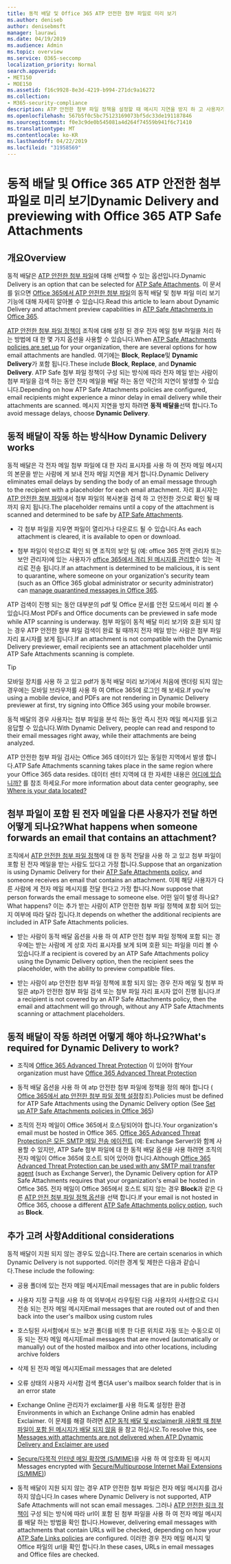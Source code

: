 ```yaml
---
title: 동적 배달 및 Office 365 ATP 안전한 첨부 파일로 미리 보기
ms.author: deniseb
author: denisebmsft
manager: laurawi
ms.date: 04/19/2019
ms.audience: Admin
ms.topic: overview
ms.service: O365-seccomp
localization_priority: Normal
search.appverid:
- MET150
- MOE150
ms.assetid: f16c9928-8e3d-4219-b994-271dc9a16272
ms.collection:
- M365-security-compliance
description: ATP 안전한 첨부 파일 정책을 설정할 때 메시지 지연을 방지 하 고 사용자가 검색 중인 첨부 파일을 미리 볼 수 있도록 동적 전달을 선택 합니다.
ms.openlocfilehash: 567b5f0c5bc75123169073bf5dc33de191187846
ms.sourcegitcommit: f0e3c9de0b545081a4d264f74559b941f6c71410
ms.translationtype: MT
ms.contentlocale: ko-KR
ms.lasthandoff: 04/22/2019
ms.locfileid: "31958569"
---
```

# <a name="dynamic-delivery-and-previewing-with-office-365-atp-safe-attachments"></a><span data-ttu-id="ca442-103">동적 배달 및 Office 365 ATP 안전한 첨부 파일로 미리 보기</span><span class="sxs-lookup"><span data-stu-id="ca442-103">Dynamic Delivery and previewing with Office 365 ATP Safe Attachments</span></span>

## <a name="overview"></a><span data-ttu-id="ca442-104">개요</span><span class="sxs-lookup"><span data-stu-id="ca442-104">Overview</span></span>

<span data-ttu-id="ca442-105">동적 배달은 [ATP 안전한 첨부 파일](atp-safe-attachments.md)에 대해 선택할 수 있는 옵션입니다.</span><span class="sxs-lookup"><span data-stu-id="ca442-105">Dynamic Delivery is an option that can be selected for [ATP Safe Attachments](atp-safe-attachments.md).</span></span> <span data-ttu-id="ca442-106">이 문서를 읽으면 [Office 365에서 ATP 안전한 첨부 파일](atp-safe-attachments.md)의 동적 배달 및 첨부 파일 미리 보기 기능에 대해 자세히 알아볼 수 있습니다.</span><span class="sxs-lookup"><span data-stu-id="ca442-106">Read this article to learn about Dynamic Delivery and attachment preview capabilities in [ATP Safe Attachments in Office 365](atp-safe-attachments.md).</span></span>

<span data-ttu-id="ca442-107">[ATP 안전한 첨부 파일 정책이](set-up-atp-safe-attachments-policies.md) 조직에 대해 설정 된 경우 전자 메일 첨부 파일을 처리 하는 방법에 대 한 몇 가지 옵션을 사용할 수 있습니다.</span><span class="sxs-lookup"><span data-stu-id="ca442-107">When [ATP Safe Attachments policies are set up](set-up-atp-safe-attachments-policies.md) for your organization, there are several options for how email attachments are handled.</span></span> <span data-ttu-id="ca442-108">여기에는 **Block**, **Replace**및 **Dynamic Delivery**가 포함 됩니다.</span><span class="sxs-lookup"><span data-stu-id="ca442-108">These include **Block**, **Replace**, and **Dynamic Delivery**.</span></span> <span data-ttu-id="ca442-109">ATP Safe 첨부 파일 정책이 구성 되는 방식에 따라 전자 메일 받는 사람이 첨부 파일을 검색 하는 동안 전자 메일을 배달 하는 동안 약간의 지연이 발생할 수 있습니다.</span><span class="sxs-lookup"><span data-stu-id="ca442-109">Depending on how ATP Safe Attachments policies are configured, email recipients might experience a minor delay in email delivery while their attachments are scanned.</span></span> <span data-ttu-id="ca442-110">메시지 지연을 방지 하려면 **동적 배달을**선택 합니다.</span><span class="sxs-lookup"><span data-stu-id="ca442-110">To avoid message delays, choose **Dynamic Delivery**.</span></span>
  
## <a name="how-dynamic-delivery-works"></a><span data-ttu-id="ca442-111">동적 배달이 작동 하는 방식</span><span class="sxs-lookup"><span data-stu-id="ca442-111">How Dynamic Delivery works</span></span>
  
<span data-ttu-id="ca442-112">동적 배달은 각 전자 메일 첨부 파일에 대 한 자리 표시자를 사용 하 여 전자 메일 메시지의 본문을 받는 사람에 게 보내 전자 메일 지연을 제거 합니다.</span><span class="sxs-lookup"><span data-stu-id="ca442-112">Dynamic Delivery eliminates email delays by sending the body of an email message through to the recipient with a placeholder for each email attachment.</span></span> <span data-ttu-id="ca442-113">자리 표시자는 [ATP 안전한 첨부 파일](atp-safe-attachments.md)에서 첨부 파일의 복사본을 검색 하 고 안전한 것으로 확인 될 때까지 유지 됩니다.</span><span class="sxs-lookup"><span data-stu-id="ca442-113">The placeholder remains until a copy of the attachment is scanned and determined to be safe by [ATP Safe Attachments](atp-safe-attachments.md).</span></span> 

- <span data-ttu-id="ca442-114">각 첨부 파일을 지우면 파일이 열리거나 다운로드 될 수 있습니다.</span><span class="sxs-lookup"><span data-stu-id="ca442-114">As each attachment is cleared, it is available to open or download.</span></span> 

- <span data-ttu-id="ca442-115">첨부 파일이 악성으로 확인 되 면 조직의 보안 팀 (예: office 365 전역 관리자 또는 보안 관리자)에 있는 사용자가 [office 365에서 격리 된 메시지를 관리할](manage-quarantined-messages-and-files.md)수 있는 격리로 전송 됩니다.</span><span class="sxs-lookup"><span data-stu-id="ca442-115">If an attachment is determined to be malicious, it is sent to quarantine, where someone on your organization's security team (such as an Office 365 global administrator or security administrator) can [manage quarantined messages in Office 365](manage-quarantined-messages-and-files.md).</span></span>

<span data-ttu-id="ca442-116">ATP 검색이 진행 되는 동안 대부분의 pdf 및 Office 문서를 안전 모드에서 미리 볼 수 있습니다.</span><span class="sxs-lookup"><span data-stu-id="ca442-116">Most PDFs and Office documents can be previewed in safe mode while ATP scanning is underway.</span></span> <span data-ttu-id="ca442-117">첨부 파일이 동적 배달 미리 보기와 호환 되지 않는 경우 ATP 안전한 첨부 파일 검색이 완료 될 때까지 전자 메일 받는 사람은 첨부 파일 자리 표시자를 보게 됩니다.</span><span class="sxs-lookup"><span data-stu-id="ca442-117">If an attachment is not compatible with the Dynamic Delivery previewer, email recipients see an attachment placeholder until ATP Safe Attachments scanning is complete.</span></span>

> [!TIP]
> <span data-ttu-id="ca442-118">모바일 장치를 사용 하 고 있고 pdf가 동적 배달 미리 보기에서 처음에 렌더링 되지 않는 경우에는 모바일 브라우저를 사용 하 여 Office 365에 로그인 해 보세요.</span><span class="sxs-lookup"><span data-stu-id="ca442-118">If you're using a mobile device, and PDFs are not rendering in Dynamic Delivery previewer at first, try signing into Office 365 using your mobile browser.</span></span>

<span data-ttu-id="ca442-119">동적 배달의 경우 사용자는 첨부 파일을 분석 하는 동안 즉시 전자 메일 메시지를 읽고 응답할 수 있습니다.</span><span class="sxs-lookup"><span data-stu-id="ca442-119">With Dynamic Delivery, people can read and respond to their email messages right away, while their attachments are being analyzed.</span></span> 

<span data-ttu-id="ca442-120">ATP 안전한 첨부 파일 검사는 Office 365 데이터가 있는 동일한 지역에서 발생 합니다.</span><span class="sxs-lookup"><span data-stu-id="ca442-120">ATP Safe Attachments scanning takes place in the same region where your Office 365 data resides.</span></span> <span data-ttu-id="ca442-121">데이터 센터 지역에 대 한 자세한 내용은 [어디에 있습니까?](https://products.office.com/where-is-your-data-located?geo=All) 를 참조 하세요.</span><span class="sxs-lookup"><span data-stu-id="ca442-121">For more information about data center geography, see [Where is your data located?](https://products.office.com/where-is-your-data-located?geo=All)</span></span> 
  
## <a name="what-happens-when-someone-forwards-an-email-that-contains-an-attachment"></a><span data-ttu-id="ca442-122">첨부 파일이 포함 된 전자 메일을 다른 사용자가 전달 하면 어떻게 되나요?</span><span class="sxs-lookup"><span data-stu-id="ca442-122">What happens when someone forwards an email that contains an attachment?</span></span>

<span data-ttu-id="ca442-123">조직에서 [ATP 안전한 첨부 파일 정책](set-up-atp-safe-attachments-policies.md)에 대 한 동적 전달을 사용 하 고 있고 첨부 파일이 포함 된 전자 메일을 받는 사람도 있다고 가정 합니다.</span><span class="sxs-lookup"><span data-stu-id="ca442-123">Suppose that an organization is using Dynamic Delivery for their [ATP Safe Attachments policy](set-up-atp-safe-attachments-policies.md), and someone receives an email that contains an attachment.</span></span> <span data-ttu-id="ca442-124">이제 해당 사용자가 다른 사람에 게 전자 메일 메시지를 전달 한다고 가정 합니다.</span><span class="sxs-lookup"><span data-stu-id="ca442-124">Now suppose that person forwards the email message to someone else.</span></span> <span data-ttu-id="ca442-125">어떤 일이 발생 하나요?</span><span class="sxs-lookup"><span data-stu-id="ca442-125">What happens?</span></span> <span data-ttu-id="ca442-126">이는 추가 받는 사람이 ATP 안전한 첨부 파일 정책에 포함 되어 있는지 여부에 따라 달라 집니다.</span><span class="sxs-lookup"><span data-stu-id="ca442-126">It depends on whether the additional recipients are included in ATP Safe Attachments policies.</span></span>
  
- <span data-ttu-id="ca442-127">받는 사람이 동적 배달 옵션을 사용 하 여 ATP 안전 첨부 파일 정책에 포함 되는 경우에는 받는 사람에 게 상호 자리 표시자를 보게 되며 호환 되는 파일을 미리 볼 수 있습니다.</span><span class="sxs-lookup"><span data-stu-id="ca442-127">If a recipient is covered by an ATP Safe Attachments policy using the Dynamic Delivery option, then the recipient sees the placeholder, with the ability to preview compatible files.</span></span>
    
- <span data-ttu-id="ca442-128">받는 사람이 atp 안전한 첨부 파일 정책에 포함 되지 않는 경우 전자 메일 및 첨부 파일은 atp가 안전한 첨부 파일 검색 또는 첨부 파일 자리 표시자 없이 진행 됩니다.</span><span class="sxs-lookup"><span data-stu-id="ca442-128">If a recipient is not covered by an ATP Safe Attachments policy, then the email and attachment will go through, without any ATP Safe Attachments scanning or attachment placeholders.</span></span>
    
## <a name="whats-required-for-dynamic-delivery-to-work"></a><span data-ttu-id="ca442-129">동적 배달이 작동 하려면 어떻게 해야 하나요?</span><span class="sxs-lookup"><span data-stu-id="ca442-129">What's required for Dynamic Delivery to work?</span></span>

- <span data-ttu-id="ca442-130">조직에 [Office 365 Advanced Threat Protection](office-365-atp.md) 이 있어야 함</span><span class="sxs-lookup"><span data-stu-id="ca442-130">Your organization must have [Office 365 Advanced Threat Protection](office-365-atp.md)</span></span>
    
- <span data-ttu-id="ca442-131">동적 배달 옵션을 사용 하 여 atp 안전한 첨부 파일에 정책을 정의 해야 합니다 ( [Office 365에서 atp 안전한 첨부 파일 정책 설정](set-up-atp-safe-attachments-policies.md)참조).</span><span class="sxs-lookup"><span data-stu-id="ca442-131">Policies must be defined for ATP Safe Attachments using the Dynamic Delivery option (See [Set up ATP Safe Attachments policies in Office 365](set-up-atp-safe-attachments-policies.md))</span></span>
    
- <span data-ttu-id="ca442-132">조직의 전자 메일이 Office 365에서 호스팅되어야 합니다.</span><span class="sxs-lookup"><span data-stu-id="ca442-132">Your organization's email must be hosted in Office 365.</span></span> <span data-ttu-id="ca442-133">[Office 365 Advanced Threat Protection은 모든 SMTP 메일 전송 에이전트](https://docs.microsoft.com/office365/servicedescriptions/office-365-advanced-threat-protection-service-description#requirements-for-office-365-advanced-threat-protection-atp) (예: Exchange Server)와 함께 사용할 수 있지만, ATP Safe 첨부 파일에 대 한 동적 배달 옵션을 사용 하려면 조직의 전자 메일이 Office 365에 호스트 되어 있어야 합니다.</span><span class="sxs-lookup"><span data-stu-id="ca442-133">Although [Office 365 Advanced Threat Protection can be used with any SMTP mail transfer agent](https://docs.microsoft.com/office365/servicedescriptions/office-365-advanced-threat-protection-service-description#requirements-for-office-365-advanced-threat-protection-atp) (such as Exchange Server), the Dynamic Delivery option for ATP Safe Attachments requires that your organization's email be hosted in Office 365.</span></span> <span data-ttu-id="ca442-134">전자 메일이 Office 365에서 호스트 되지 않는 경우 **Block**과 같은 다른 [ATP 안전 첨부 파일 정책 옵션](set-up-atp-safe-attachments-policies.md#step-3-learn-about-atp-safe-attachments-policy-options)을 선택 합니다.</span><span class="sxs-lookup"><span data-stu-id="ca442-134">If your email is not hosted in Office 365, choose a different [ATP Safe Attachments policy option](set-up-atp-safe-attachments-policies.md#step-3-learn-about-atp-safe-attachments-policy-options), such as **Block**.</span></span>
    
## <a name="additional-considerations"></a><span data-ttu-id="ca442-135">추가 고려 사항</span><span class="sxs-lookup"><span data-stu-id="ca442-135">Additional considerations</span></span>

<span data-ttu-id="ca442-136">동적 배달이 지원 되지 않는 경우도 있습니다.</span><span class="sxs-lookup"><span data-stu-id="ca442-136">There are certain scenarios in which Dynamic Delivery is not supported.</span></span> <span data-ttu-id="ca442-137">이러한 경계 및 제한은 다음과 같습니다.</span><span class="sxs-lookup"><span data-stu-id="ca442-137">These include the following:</span></span>
  
- <span data-ttu-id="ca442-138">공용 폴더에 있는 전자 메일 메시지</span><span class="sxs-lookup"><span data-stu-id="ca442-138">Email messages that are in public folders</span></span>
    
- <span data-ttu-id="ca442-139">사용자 지정 규칙을 사용 하 여 외부에서 라우팅된 다음 사용자의 사서함으로 다시 전송 되는 전자 메일 메시지</span><span class="sxs-lookup"><span data-stu-id="ca442-139">Email messages that are routed out of and then back into the user's mailbox using custom rules</span></span>
    
- <span data-ttu-id="ca442-140">호스팅된 사서함에서 또는 보관 폴더를 비롯 한 다른 위치로 자동 또는 수동으로 이동 되는 전자 메일 메시지</span><span class="sxs-lookup"><span data-stu-id="ca442-140">Email messages that are moved (automatically or manually) out of the hosted mailbox and into other locations, including archive folders</span></span>
    
- <span data-ttu-id="ca442-141">삭제 된 전자 메일 메시지</span><span class="sxs-lookup"><span data-stu-id="ca442-141">Email messages that are deleted</span></span>
    
- <span data-ttu-id="ca442-142">오류 상태의 사용자 사서함 검색 폴더</span><span class="sxs-lookup"><span data-stu-id="ca442-142">A user's mailbox search folder that is in an error state</span></span>
    
- <span data-ttu-id="ca442-143">Exchange Online 관리자가 exclaimer를 사용 하도록 설정한 환경</span><span class="sxs-lookup"><span data-stu-id="ca442-143">Environments in which an Exchange Online admin has enabled Exclaimer.</span></span> <span data-ttu-id="ca442-144">이 문제를 해결 하려면 [ATP 동적 배달 및 exclaimer을 사용할 때 첨부 파일이 포함 된 메시지가 배달 되지 않음](https://support.microsoft.com/help/4014438/messages-with-attachments-are-not-delivered-when-atp-dynamic-delivery) 을 참고 하십시오.</span><span class="sxs-lookup"><span data-stu-id="ca442-144">To resolve this, see [Messages with attachments are not delivered when ATP Dynamic Delivery and Exclaimer are used](https://support.microsoft.com/help/4014438/messages-with-attachments-are-not-delivered-when-atp-dynamic-delivery)</span></span>

- <span data-ttu-id="ca442-145">[Secure/다목적 인터넷 메일 확장명 (S/MIME)](s-mime-for-message-signing-and-encryption.md)을 사용 하 여 암호화 된 메시지</span><span class="sxs-lookup"><span data-stu-id="ca442-145">Messages encrypted with [Secure/Multipurpose Internet Mail Extensions (S/MIME)](s-mime-for-message-signing-and-encryption.md))</span></span>

- <span data-ttu-id="ca442-146">동적 배달이 지원 되지 않는 경우 ATP 안전한 첨부 파일은 전자 메일 메시지를 검사 하지 않습니다.</span><span class="sxs-lookup"><span data-stu-id="ca442-146">In cases where Dynamic Delivery is not supported, ATP Safe Attachments will not scan email messages.</span></span> <span data-ttu-id="ca442-147">그러나 [ATP 안전한 링크 정책이](set-up-atp-safe-links-policies.md) 구성 되는 방식에 따라 url이 포함 된 첨부 파일을 사용 하 여 전자 메일 메시지를 배달 하는 방법을 확인 합니다.</span><span class="sxs-lookup"><span data-stu-id="ca442-147">However, delivering email messages with attachments that contain URLs will be checked, depending on how your [ATP Safe Links policies](set-up-atp-safe-links-policies.md) are configured.</span></span> <span data-ttu-id="ca442-148">이러한 경우 전자 메일 메시지 및 Office 파일의 url을 확인 합니다.</span><span class="sxs-lookup"><span data-stu-id="ca442-148">In these cases, URLs in email messages and Office files are checked.</span></span>

